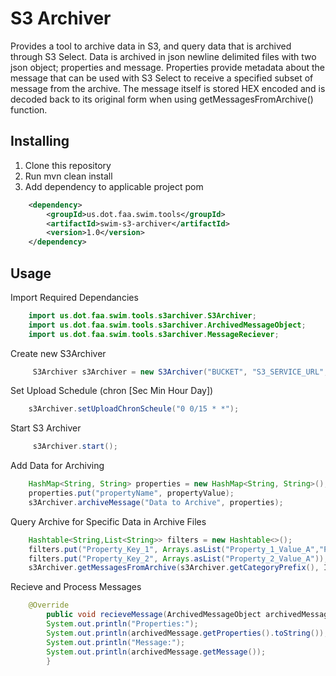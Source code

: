# S3 Archiver

Provides a tool to archive data in S3, and query data that is archived through S3 Select. Data is archived in json newline delimited files with two json object; properties and message. Properties provide metadata about the message that can be used with S3 Select to receive a specified subset of message from the archive. The message itself is stored HEX encoded and is decoded back to its original form when using getMessagesFromArchive() function. 

## Installing

  1. Clone this repository
  2. Run mvn clean install
  3. Add dependency to applicable project pom

```xml
	<dependency>
		<groupId>us.dot.faa.swim.tools</groupId>
		<artifactId>swim-s3-archiver</artifactId>
		<version>1.0</version>
	</dependency>
```

## Usage

Import Required Dependancies

```java
	import us.dot.faa.swim.tools.s3archiver.S3Archiver;
	import us.dot.faa.swim.tools.s3archiver.ArchivedMessageObject;
	import us.dot.faa.swim.tools.s3archiver.MessageReciever;	
```

Create new S3Archiver

```java
	 S3Archiver s3Archiver = new S3Archiver("BUCKET", "S3_SERVICE_URL", "S3_REGION", "S3_KEY", "S3_SECRET", "ARCHIVE_PREFIX", false);
```

Set Upload Schedule (chron [Sec Min Hour Day])

```java
	s3Archiver.setUploadChronScheule("0 0/15 * *");
```

Start S3 Archiver

```java
	 s3Archiver.start();	
```

Add Data for Archiving
	

```java
	HashMap<String, String> properties = new HashMap<String, String>();
	properties.put("propertyName", propertyValue);
	s3Archiver.archiveMessage("Data to Archive", properties);
```

Query Archive for Specific Data in Archive Files

```java
	Hashtable<String,List<String>> filters = new Hashtable<>();	 	
	filters.put("Property_Key_1", Arrays.asList("Property_1_Value_A","Property_Value_1_B")); // multiple properties indicate OR
	filters.put("Property_Key_2", Arrays.asList("Property_2_Value_A")); 
	s3Archiver.getMessagesFromArchive(s3Archiver.getCategoryPrefix(), Instant.now().minusSeconds(10 * 60 * 60), Instant.now(), filters, true, this);
```

Recieve and Process Messages

```java
	@Override
        public void recieveMessage(ArchivedMessageObject archivedMessage) {
	    System.out.println("Properties:");
	    System.out.println(archivedMessage.getProperties().toString());
	    System.out.println("Message:");
	    System.out.println(archivedMessage.getMessage());
        }
```
